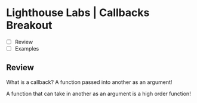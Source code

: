 # Lighthouse Labs | Callbacks Breakout

* [ ] Review
* [ ] Examples

## Review

What is a callback? A function passed into another as an argument!

A function that can take in another as an argument is a high order function!
